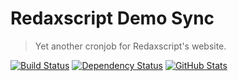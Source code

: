 Redaxscript Demo Sync
=====================

> Yet another cronjob for Redaxscript's website.

[![Build Status](https://img.shields.io/travis/redaxmedia/redaxscript-demo-sync.svg?style=flat)](https://travis-ci.org/redaxmedia/redaxscript-demo-sync)
[![Dependency Status](https://gemnasium.com/badges/github.com/redaxmedia/redaxscript-demo-sync.svg)](https://gemnasium.com/github.com/redaxmedia/redaxscript-demo-sync)
[![GitHub Stats](https://img.shields.io/badge/github-stats-ff5500.svg)](http://githubstats.com/redaxmedia/redaxscript-demo-sync)
